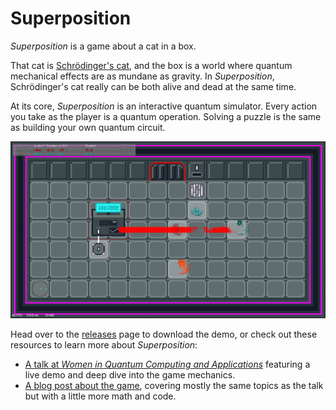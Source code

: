 # Superposition

*Superposition* is a game about a cat in a box.

That cat is [Schrödinger's cat][schroedingers-cat], and the box is a world where quantum mechanical effects are as mundane as gravity.
In *Superposition*, Schrödinger's cat really can be both alive and dead at the same time.

At its core, *Superposition* is an interactive quantum simulator.
Every action you take as the player is a quantum operation.
Solving a puzzle is the same as building your own quantum circuit.

![A screenshot of Superposition](screenshot.png)

Head over to the [releases](https://github.com/samarsha/superposition/releases) page to download the demo, or check out these resources to learn more about *Superposition*:

* [A talk at *Women in Quantum Computing and Applications*][many-worlds-talk] featuring a live demo and deep dive into the game mechanics.
* [A blog post about the game][many-worlds-post], covering mostly the same topics as the talk but with a little more math and code.

[many-worlds-post]: https://www.sarahmarshall.name/blog/the-many-worlds-of-schroedingers-cat.html
[many-worlds-talk]: https://www.wiqca.dev/events/quantum101-quantum_games.html
[schroedingers-cat]: https://en.wikipedia.org/wiki/Schr%C3%B6dinger%27s_cat
